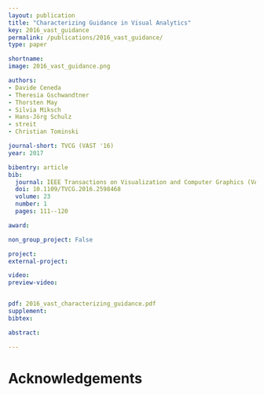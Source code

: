 ```yaml
---
layout: publication
title: "Characterizing Guidance in Visual Analytics"
key: 2016_vast_guidance
permalink: /publications/2016_vast_guidance/
type: paper

shortname:
image: 2016_vast_guidance.png

authors:
- Davide Ceneda
- Theresia Gschwandtner 
- Thorsten May 
- Silvia Miksch 
- Hans-Jörg Schulz
- streit
- Christian Tominski

journal-short: TVCG (VAST '16)
year: 2017

bibentry: article
bib:
  journal: IEEE Transactions on Visualization and Computer Graphics (VAST '16)
  doi: 10.1109/TVCG.2016.2598468
  volume: 23
  number: 1
  pages: 111--120

award:

non_group_project: False

project: 
external-project: 

video: 
preview-video:


pdf: 2016_vast_characterizing_guidance.pdf
supplement:
bibtex:

abstract: 

---
```


# Acknowledgements
